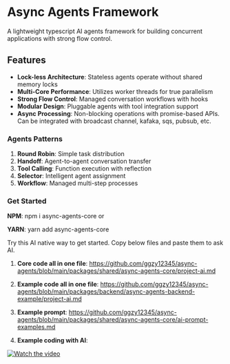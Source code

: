 # Async Agents Framework

A lightweight typescript AI agents framework for building concurrent applications with strong flow control.

## Features

- **Lock-less Architecture**: Stateless agents operate without shared memory locks  
- **Multi-Core Performance**: Utilizes worker threads for true parallelism  
- **Strong Flow Control**: Managed conversation workflows with hooks    
- **Modular Design**: Pluggable agents with tool integration support  
- **Async Processing**: Non-blocking operations with promise-based APIs. Can be integrated with broadcast channel, kafaka, sqs, pubsub, etc.

### Agents Patterns
1. **Round Robin**: Simple task distribution  
2. **Handoff**: Agent-to-agent conversation transfer  
3. **Tool Calling**: Function execution with reflection  
4. **Selector**: Intelligent agent assignment  
5. **Workflow**: Managed multi-step processes  

### Get Started
**NPM**: npm i async-agents-core or

**YARN**: yarn add async-agents-core 

Try this AI native way to get started. Copy below files and paste them to ask AI. 
1. **Core code all in one file**: https://github.com/ggzy12345/async-agents/blob/main/packages/shared/async-agents-core/project-ai.md
2. **Example code all in one file**: https://github.com/ggzy12345/async-agents/blob/main/packages/backend/async-agents-backend-example/project-ai.md

3. **Example prompt**: https://github.com/ggzy12345/async-agents/blob/main/packages/shared/async-agents-core/ai-prompt-examples.md

4. **Example coding with AI**:
 
[![Watch the video](https://img.youtube.com/vi/qejoEK3H4Bw/0.jpg)](https://www.youtube.com/watch?v=qejoEK3H4Bw)